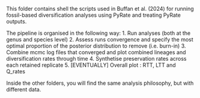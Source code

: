 This folder contains shell the scripts used in Buffan et al. (2024) for running fossil-based diversification analyses using PyRate and treating PyRate outputs.

The pipeline is organised in the following way:
	1. Run analyses (both at the genus and species level)
	2. Assess runs convergence and specify the most optimal proportion of the posterior distribution to remove (i.e. burn-in)
	3. Combine mcmc log files that converged and plot combined lineages and diversification rates through time
	4. Synthetise preservation rates across each retained replicate
	5. [EVENTUALLY] Overall plot : RTT, LTT and Q_rates

Inside the other folders, you will find the same analysis philosophy, but with different data.
